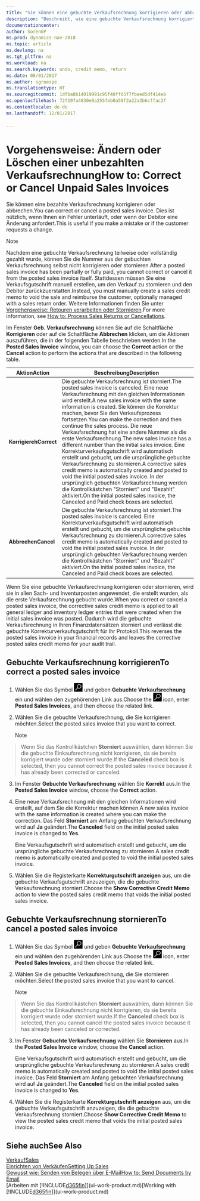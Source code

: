 ```yaml
---
title: "Sie können eine gebuchte Verkaufsrechnung korrigieren oder abbrechen."
description: "Beschreibt, wie eine gebuchte Verkaufsrechnung korrigiert, rückgängig gemacht oder eine Gutschrift angewendet wird."
documentationcenter: 
author: SorenGP
ms.prod: dynamics-nav-2018
ms.topic: article
ms.devlang: na
ms.tgt_pltfrm: na
ms.workload: na
ms.search.keywords: undo, credit memo, return
ms.date: 08/01/2017
ms.author: sgroespe
ms.translationtype: HT
ms.sourcegitcommit: 1dfba8b14019991c95f40ffd5f7fbaed5df414eb
ms.openlocfilehash: 72f197a4830e0a255feb0a59f2a22a2b6cffac2f
ms.contentlocale: de-de
ms.lasthandoff: 12/01/2017

---
```

# <a name="how-to-correct-or-cancel-unpaid-sales-invoices"></a><span data-ttu-id="166f8-103">Vorgehensweise: Ändern oder Löschen einer unbezahlten Verkaufsrechnung</span><span class="sxs-lookup"><span data-stu-id="166f8-103">How to: Correct or Cancel Unpaid Sales Invoices</span></span>
<span data-ttu-id="166f8-104">Sie können eine bezahlte Verkaufsrechnung korrigieren oder abbrechen.</span><span class="sxs-lookup"><span data-stu-id="166f8-104">You can correct or cancel a posted sales invoice.</span></span> <span data-ttu-id="166f8-105">Dies ist nützlich, wenn Ihnen ein Fehler unterläuft, oder wenn der Debitor eine Änderung anfordert.</span><span class="sxs-lookup"><span data-stu-id="166f8-105">This is useful if you make a mistake or if the customer requests a change.</span></span>

> [!NOTE]  
>   <span data-ttu-id="166f8-106">Nachdem eine gebuchte Verkaufsrechnung teilweise oder vollständig gezahlt wurde, können Sie die Nummer aus der gebuchten Verkaufsrechnung selbst nicht korrigieren oder stornieren.</span><span class="sxs-lookup"><span data-stu-id="166f8-106">After a posted sales invoice has been partially or fully paid, you cannot correct or cancel it from the posted sales invoice itself.</span></span> <span data-ttu-id="166f8-107">Stattdessen müssen Sie eine Verkaufsgutschrift manuell erstellen, um den Verkauf zu stornieren und den Debitor zurückzuerstatten.</span><span class="sxs-lookup"><span data-stu-id="166f8-107">Instead, you must manually create a sales credit memo to void the sale and reimburse the customer, optionally managed with a sales return order.</span></span> <span data-ttu-id="166f8-108">Weitere Informationen finden Sie unter [Vorgehensweise: Retouren verarbeiten oder Stornieren](sales-how-process-sales-returns-cancellations.md).</span><span class="sxs-lookup"><span data-stu-id="166f8-108">For more information, see [How to: Process Sales Returns or Cancellations](sales-how-process-sales-returns-cancellations.md).</span></span>

<span data-ttu-id="166f8-109">Im Fenster **Geb. Verkaufsrechnung** können Sie auf die Schaltfläche **Korrigieren** oder auf die Schaltfläche **Abbrechen** klicken, um die Aktionen auszuführen, die in der folgenden Tabelle beschrieben werden.</span><span class="sxs-lookup"><span data-stu-id="166f8-109">In the **Posted Sales Invoice** window, you can choose the **Correct** action or the **Cancel** action to perform the actions that are described in the following table.</span></span>

| <span data-ttu-id="166f8-110">Aktion</span><span class="sxs-lookup"><span data-stu-id="166f8-110">Action</span></span> | <span data-ttu-id="166f8-111">Beschreibung</span><span class="sxs-lookup"><span data-stu-id="166f8-111">Description</span></span> |
| --- | --- |
| <span data-ttu-id="166f8-112">**Korrigiereh**</span><span class="sxs-lookup"><span data-stu-id="166f8-112">**Correct**</span></span> |<span data-ttu-id="166f8-113">Die gebuchte Verkaufsrechnung ist storniert.</span><span class="sxs-lookup"><span data-stu-id="166f8-113">The posted sales invoice is canceled.</span></span> <span data-ttu-id="166f8-114">Eine neue Verkaufsrechnung mit den gleichen Informationen wird erstellt.</span><span class="sxs-lookup"><span data-stu-id="166f8-114">A new sales invoice with the same information is created.</span></span> <span data-ttu-id="166f8-115">Sie können die Korrektur machen, bevor Sie den Verkaufsprozess fortsetzen.</span><span class="sxs-lookup"><span data-stu-id="166f8-115">You can make the correction and then continue the sales process.</span></span> <span data-ttu-id="166f8-116">Die neue Verkaufsrechnung hat eine andere Nummer als die erste Verkaufsrechnung.</span><span class="sxs-lookup"><span data-stu-id="166f8-116">The new sales invoice has a different number than the initial sales invoice.</span></span> <span data-ttu-id="166f8-117">Eine Korrekturverkaufsgutschrift wird automatisch erstellt und gebucht, um die ursprüngliche gebuchte Verkaufsrechnung zu stornieren.</span><span class="sxs-lookup"><span data-stu-id="166f8-117">A corrective sales credit memo is automatically created and posted to void the initial posted sales invoice.</span></span> <span data-ttu-id="166f8-118">In der ursprünglich gebuchten Verkaufsrechnung werden die Kontrollkästchen "Storniert" und "Bezahlt" aktiviert.</span><span class="sxs-lookup"><span data-stu-id="166f8-118">On the initial posted sales invoice, the Canceled and Paid check boxes are selected.</span></span> |
| <span data-ttu-id="166f8-119">**Abbrechen**</span><span class="sxs-lookup"><span data-stu-id="166f8-119">**Cancel**</span></span> |<span data-ttu-id="166f8-120">Die gebuchte Verkaufsrechnung ist storniert.</span><span class="sxs-lookup"><span data-stu-id="166f8-120">The posted sales invoice is canceled.</span></span> <span data-ttu-id="166f8-121">Eine Korrekturverkaufsgutschrift wird automatisch erstellt und gebucht, um die ursprüngliche gebuchte Verkaufsrechnung zu stornieren.</span><span class="sxs-lookup"><span data-stu-id="166f8-121">A corrective sales credit memo is automatically created and posted to void the initial posted sales invoice.</span></span> <span data-ttu-id="166f8-122">In der ursprünglich gebuchten Verkaufsrechnung werden die Kontrollkästchen "Storniert" und "Bezahlt" aktiviert.</span><span class="sxs-lookup"><span data-stu-id="166f8-122">On the initial posted sales invoice, the Canceled and Paid check boxes are selected.</span></span> |

<span data-ttu-id="166f8-123">Wenn Sie eine gebuchte Verkaufsrechnung korrigieren oder stornieren, wird sie in allen Sach- und Inventurposten angewendet, die erstellt wurden, als die erste Verkaufsrechnung gebucht wurde.</span><span class="sxs-lookup"><span data-stu-id="166f8-123">When you correct or cancel a posted sales invoice, the corrective sales credit memo is applied to all general ledger and inventory ledger entries that were created when the initial sales invoice was posted.</span></span> <span data-ttu-id="166f8-124">Dadurch wird die gebuchte Verkaufsrechnung in Ihren Finanzdatensätzen storniert und verlässt die gebuchte Korrekturverkaufsgutschrift für Ihr Protokoll.</span><span class="sxs-lookup"><span data-stu-id="166f8-124">This reverses the posted sales invoice in your financial records and leaves the corrective posted sales credit memo for your audit trail.</span></span>

## <a name="to-correct-a-posted-sales-invoice"></a><span data-ttu-id="166f8-125">Gebuchte Verkaufsrechnung korrigieren</span><span class="sxs-lookup"><span data-stu-id="166f8-125">To correct a posted sales invoice</span></span>
1. <span data-ttu-id="166f8-126">Wählen Sie das Symbol ![Nach Seite oder Bericht suchen](media/ui-search/search_small.png "Nach Seite oder Bericht suchen") und geben **Gebuchte Verkaufsrechnung** ein und wählen den zugehörenden Link aus.</span><span class="sxs-lookup"><span data-stu-id="166f8-126">Choose the ![Search for Page or Report](media/ui-search/search_small.png "Search for Page or Report icon") icon, enter **Posted Sales Invoices**, and then choose the related link.</span></span>  
2. <span data-ttu-id="166f8-127">Wählen Sie die gebuchte Verkaufsrechnung, die Sie korrigieren möchten.</span><span class="sxs-lookup"><span data-stu-id="166f8-127">Select the posted sales invoice that you want to correct.</span></span>

    > [!NOTE]  
>   <span data-ttu-id="166f8-128">Wenn Sie das Kontrollkästchen **Storniert** auswählen, dann können Sie die gebuchte Einkaufsrechnung nicht korrigieren, da sie bereits korrigiert wurde oder storniert wurde.</span><span class="sxs-lookup"><span data-stu-id="166f8-128">If the **Canceled** check box is selected, then you cannot correct the posted sales invoice because it has already been corrected or canceled.</span></span>
3. <span data-ttu-id="166f8-129">Im Fenster **Gebuchte Verkaufsrechnung** wählen Sie **Korrekt** aus.</span><span class="sxs-lookup"><span data-stu-id="166f8-129">In the **Posted Sales Invoice** window, choose the **Correct** action.</span></span>  
4. <span data-ttu-id="166f8-130">Eine neue Verkaufsrechnung mit den gleichen Informationen wird erstellt, auf dem Sie die Korrektur machen können.</span><span class="sxs-lookup"><span data-stu-id="166f8-130">A new sales invoice with the same information is created where you can make the correction.</span></span> <span data-ttu-id="166f8-131">Das Feld **Storniert** am Anfang gebuchten Verkaufsrechnung wird auf **Ja** geändert.</span><span class="sxs-lookup"><span data-stu-id="166f8-131">The **Canceled** field on the initial posted sales invoice is changed to **Yes**.</span></span>

    <span data-ttu-id="166f8-132">Eine Verkaufsgutschrift wird automatisch erstellt und gebucht, um die ursprüngliche gebuchte Verkaufsrechnung zu stornieren.</span><span class="sxs-lookup"><span data-stu-id="166f8-132">A sales credit memo is automatically created and posted to void the initial posted sales invoice.</span></span>
5. <span data-ttu-id="166f8-133">Wählen Sie die Registerkarte **Korrekturgutschrift anzeigen** aus, um die gebuchte Verkaufsgutschrift anzuzeigen, die die gebuchte Verkaufsrechnung storniert.</span><span class="sxs-lookup"><span data-stu-id="166f8-133">Choose the **Show Corrective Credit Memo** action to view the posted sales credit memo that voids the initial posted sales invoice.</span></span>

## <a name="to-cancel-a-posted-sales-invoice"></a><span data-ttu-id="166f8-134">Gebuchte Verkaufsrechnung stornieren</span><span class="sxs-lookup"><span data-stu-id="166f8-134">To cancel a posted sales invoice</span></span>
1. <span data-ttu-id="166f8-135">Wählen Sie das Symbol ![Nach Seite oder Bericht suchen](media/ui-search/search_small.png "Nach Seite oder Bericht suchen") und geben **Gebuchte Verkaufsrechnung** ein und wählen den zugehörenden Link aus.</span><span class="sxs-lookup"><span data-stu-id="166f8-135">Choose the ![Search for Page or Report](media/ui-search/search_small.png "Search for Page or Report icon") icon, enter **Posted Sales Invoices**, and then choose the related link.</span></span>  
2. <span data-ttu-id="166f8-136">Wählen Sie die gebuchte Verkaufsrechnung, die Sie stornieren möchten.</span><span class="sxs-lookup"><span data-stu-id="166f8-136">Select the posted sales invoice that you want to cancel.</span></span>

    > [!NOTE]  
>   <span data-ttu-id="166f8-137">Wenn Sie das Kontrollkästchen **Storniert** auswählen, dann können Sie die gebuchte Einkaufsrechnung nicht korrigieren, da sie bereits korrigiert wurde oder storniert wurde.</span><span class="sxs-lookup"><span data-stu-id="166f8-137">If the **Canceled** check box is selected, then you cannot cancel the posted sales invoice because it has already been canceled or corrected.</span></span>
3. <span data-ttu-id="166f8-138">Im Fenster **Gebuchte Verkaufsrechnung** wählen Sie **Stornieren** aus.</span><span class="sxs-lookup"><span data-stu-id="166f8-138">In the **Posted Sales Invoice** window, choose the **Cancel** action.</span></span>

    <span data-ttu-id="166f8-139">Eine Verkaufsgutschrift wird automatisch erstellt und gebucht, um die ursprüngliche gebuchte Verkaufsrechnung zu stornieren.</span><span class="sxs-lookup"><span data-stu-id="166f8-139">A sales credit memo is automatically created and posted to void the initial posted sales invoice.</span></span> <span data-ttu-id="166f8-140">Das Feld **Storniert** am Anfang gebuchten Verkaufsrechnung wird auf **Ja** geändert.</span><span class="sxs-lookup"><span data-stu-id="166f8-140">The **Canceled** field on the initial posted sales invoice is changed to **Yes**.</span></span>
4. <span data-ttu-id="166f8-141">Wählen Sie die Registerkarte **Korrekturgutschrift anzeigen** aus, um die gebuchte Verkaufsgutschrift anzuzeigen, die die gebuchte Verkaufsrechnung storniert.</span><span class="sxs-lookup"><span data-stu-id="166f8-141">Choose **Show Corrective Credit Memo** to view the posted sales credit memo that voids the initial posted sales invoice.</span></span>

## <a name="see-also"></a><span data-ttu-id="166f8-142">Siehe auch</span><span class="sxs-lookup"><span data-stu-id="166f8-142">See Also</span></span>
[<span data-ttu-id="166f8-143">Verkauf</span><span class="sxs-lookup"><span data-stu-id="166f8-143">Sales</span></span>](sales-manage-sales.md)  
[<span data-ttu-id="166f8-144">Einrichten von Verkäufen</span><span class="sxs-lookup"><span data-stu-id="166f8-144">Setting Up Sales</span></span>](sales-setup-sales.md)  
[<span data-ttu-id="166f8-145">Gewusst wie: Senden von Belegen über E-Mail</span><span class="sxs-lookup"><span data-stu-id="166f8-145">How to: Send Documents by Email</span></span>](ui-how-send-documents-email.md)  
<span data-ttu-id="166f8-146">[Arbeiten mit [!INCLUDE[d365fin](includes/d365fin_md.md)]](ui-work-product.md)</span><span class="sxs-lookup"><span data-stu-id="166f8-146">[Working with [!INCLUDE[d365fin](includes/d365fin_md.md)]](ui-work-product.md)</span></span>


